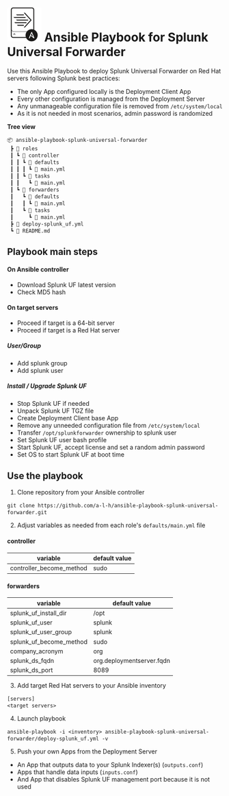 # ![](logo.svg) Ansible Playbook for Splunk Universal Forwarder

Use this Ansible Playbook to deploy Splunk Universal Forwarder on Red Hat servers following Splunk best practices:

- The only App configured locally is the Deployment Client App
- Every other configuration is managed from the Deployment Server
- Any unmanageable configuration file is removed from `/etc/system/local`
- As it is not needed in most scenarios, admin password is randomized

**Tree view**
```
📦 ansible-playbook-splunk-universal-forwarder
 ┣ 📂 roles
 ┃ ┗ 📂 controller
 ┃ ┃ ┗ 📂 defaults
 ┃ ┃ ┃ ┗ 📜 main.yml
 ┃ ┃ ┗ 📂 tasks
 ┃ ┃   ┗ 📜 main.yml
 ┃ ┗ 📂 forwarders
 ┃   ┗ 📂 defaults
 ┃   ┃ ┗ 📜 main.yml
 ┃   ┗ 📂 tasks
 ┃     ┗ 📜 main.yml
 ┣ 📜 deploy-splunk_uf.yml
 ┗ 📜 README.md
 ```

## Playbook main steps

#### On Ansible controller

- Download Splunk UF latest version
- Check MD5 hash

#### On target servers

- Proceed if target is a 64-bit server
- Proceed if target is a Red Hat server

##### User/Group

- Add splunk group
- Add splunk user

##### Install / Upgrade Splunk UF

- Stop Splunk UF if needed
- Unpack Splunk UF TGZ file
- Create Deployment Client base App
- Remove any unneeded configuration file from `/etc/system/local`
- Transfer `/opt/splunkforwarder` ownership to splunk user
- Set Splunk UF user bash profile
- Start Splunk UF, accept license and set a random admin password
- Set OS to start Splunk UF at boot time

## Use the playbook

1. Clone repository from your Ansible controller

```
git clone https://github.com/a-l-h/ansible-playbook-splunk-universal-forwarder.git
```

2. Adjust variables as needed from each role's `defaults/main.yml` file

#### controller

| variable                 | default value             |
|-                         |-                          |
| controller_become_method | sudo                      |

#### forwarders

| variable                 | default value             |
|-                         |-                          |
| splunk_uf_install_dir    | /opt                      |
| splunk_uf_user           | splunk                    |
| splunk_uf_user_group     | splunk                    |
| splunk_uf_become_method  | sudo                      |
| company_acronym          | org                       |
| splunk_ds_fqdn           | org.deploymentserver.fqdn |
| splunk_ds_port           | 8089                      |

3. Add target Red Hat servers to your Ansible inventory

```
[servers]
<target servers>
```

4. Launch playbook

```
ansible-playbook -i <inventory> ansible-playbook-splunk-universal-forwarder/deploy-splunk_uf.yml -v
```

5. Push your own Apps from the Deployment Server

- An App that outputs data to your Splunk Indexer(s) (`outputs.conf`)
- Apps that handle data inputs (`inputs.conf`)
- And App that disables Splunk UF management port because it is not used
